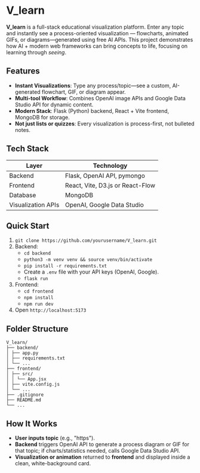 # V_learn

**V_learn** is a full-stack educational visualization platform. Enter any topic and instantly see a process-oriented visualization — flowcharts, animated GIFs, or diagrams—generated using free AI APIs. This project demonstrates how AI + modern web frameworks can bring concepts to life, focusing on learning through *seeing*.

## Features

- **Instant Visualizations**: Type any process/topic—see a custom, AI-generated flowchart, GIF, or diagram appear.
- **Multi-tool Workflow**: Combines OpenAI image APIs and Google Data Studio API for dynamic content.
- **Modern Stack**: Flask (Python) backend, React + Vite frontend, MongoDB for storage.
- **Not just lists or quizzes**: Every visualization is process-first, not bulleted notes.

## Tech Stack

| Layer      | Technology                |
|------------|---------------------------|
| Backend    | Flask, OpenAI API, pymongo|
| Frontend   | React, Vite, D3.js or React-Flow|
| Database   | MongoDB                   |
| Visualization APIs | OpenAI, Google Data Studio|

## Quick Start

1. `git clone https://github.com/yourusername/V_learn.git`
2. Backend:
   - `cd backend`
   - `python3 -m venv venv && source venv/bin/activate`
   - `pip install -r requirements.txt`
   - Create a `.env` file with your API keys (OpenAI, Google).
   - `flask run`
3. Frontend:
   - `cd frontend`
   - `npm install`
   - `npm run dev`
4. Open `http://localhost:5173`

## Folder Structure
```
V_learn/
├── backend/
│ ├── app.py
│ ├── requirements.txt
│ └── ...
├── frontend/
│ ├── src/
│ │ └── App.jsx
│ ├── vite.config.js
│ └── ...
├── .gitignore
├── README.md
└── ...
```

## How It Works

- **User inputs topic** (e.g., "https").
- **Backend** triggers OpenAI API to generate a process diagram or GIF for that topic; if charts/statistics needed, calls Google Data Studio API.
- **Visualization or animation** returned to **frontend** and displayed inside a clean, white-background card.

